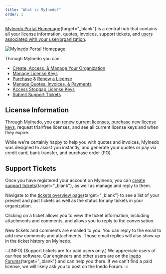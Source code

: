 ```yaml
---
title: "What is MyInedo?"
order: 1
---
```


[MyInedo Portal Homepage](https://my.inedo.com/){target="_blank"} is a central hub that contains all your license information, quotes, invoices, support tickets, and [users associated with your user/organization](/docs/myinedo/creating-and-accessing-your-account). 

![MyInedo Portal Homepage](/resources/docs/myinedo-whatismyinedo-homepage%283%29.png)


Through MyInedo you can:

* [Create, Access, & Manage Your Organization](/docs/myinedo/creating-and-accessing-your-account)
* [Manage License Keys](/docs/myinedo/activating-a-license-key)
* [Purchase](/docs/myinedo/purchasing-license) & [Renew a License](/docs/myinedo/renewing-license)
* [Manage Quotes, Invoices, & Payments](/docs/myinedo/invoices-and-payments)
* [Access Stopgap License Keys](/docs/myinedo/stopgap-license-keys)
* [Submit Support Tickets](/docs/myinedo/support-tickets)

## License Information

Through MyInedo, you can [renew current licenses](/docs/myinedo/renewing-license), [purchase new license keys](/docs/myinedo/purchasing-license), request trial/free licenses, and see all current license keys and when they expire.

While we're certainly happy to help you with quotes and invoices, MyInedo was designed to assist you instantly, and generate your quotes or pay via credit card, bank transfer, and purchase order (PO).

## Support Tickets

Once you have registered your account on MyInedo, you can [create support tickets](https://my.inedo.com/tickets/new){target="_blank"}, as well as manage and reply to them. 

Navigate to the [tickets overview page](https://my.inedo.com/tickets){target="_blank"} to see a list of your present and past tickets as well as the status for any tickets in your organization.  

Clicking on a ticket allows you to view the ticket information, including attachments and comments, and allows you to reply to the conversation.  

New tickets and comments are emailed to you.  You can reply to the email to add new comments and attachments.  Those email replies will also show up in the ticket history on MyInedo.

:::(INFO) (Support tickets are for paid users only.)
We appreciate users of our free software. Our engineers and other users are on the [Inedo Forums](https://forums.inedo.com){target="_blank"} and can help you there. If we can't find a paid license, we will likely ask you to post on the Inedo Forum.
:::

